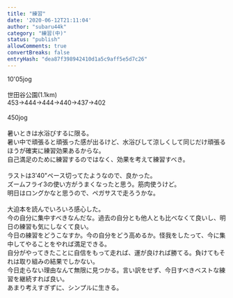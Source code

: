 ```yaml
---
title: "練習"
date: '2020-06-12T21:11:04'
author: "subaru44k"
category: "練習(中)"
status: "publish"
allowComments: true
convertBreaks: false
entryHash: "dea87f398942410d1a5c9aff5e5d7c26"
---
```

10'05jog<br>
<br>
世田谷公園(1.1km)<br>
453→444→444→440→437→402<br>
<br>
450jog<br>
<br>
暑いときは水浴びするに限る。<br>
暑い中で頑張ると頑張った感が出るけど、水浴びして涼しくして同じだけ頑張るほうが確実に練習効果あるからな。<br>
自己満足のために練習するのではなく、効果を考えて練習すべき。<br>
<br>
ラストは3'40"ペース切ってたようなので、良かった。<br>
ズームフライ3の使い方がうまくなったと思う。筋肉使うけど。<br>
明日はロングかなと思うので、ペガサスで走ろうかな。<br>
<br>
大迫本を読んでいろいろ感心した。<br>
今の自分に集中すべきなんだな。過去の自分とも他人とも比べなくて良いし、明日の練習も気にしなくて良い。<br>
今日の練習をどうこなすか。今の自分をどう高めるか。怪我をしたって、今に集中してやることをやれば満足できる。<br>
自分がやってきたことに自信をもって走れば、運が良ければ勝てる。負けてもそれは取り組みの結果でしかない。<br>
今日走らない理由なんて無限に見つかる。言い訳をせず、今日すべきベストな練習を継続すれば良い。<br>
あまり考えすぎずに、シンプルに生きる。

